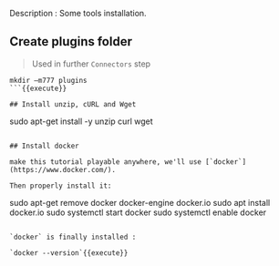 
Description : Some tools installation.

## Create plugins folder

> Used in further `Connectors` step

```
mkdir –m777 plugins
```{{execute}}

## Install unzip, cURL and Wget

```
sudo apt-get install -y unzip curl wget
```{{execute}}

## Install docker

make this tutorial playable anywhere, we'll use [`docker`](https://www.docker.com/).

Then properly install it:

```
sudo apt-get remove docker docker-engine docker.io
sudo apt install docker.io
sudo systemctl start docker
sudo systemctl enable docker
```{{execute}}

`docker` is finally installed :

`docker --version`{{execute}}